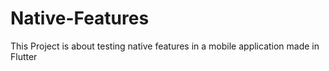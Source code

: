 # Native-Features
This Project is about testing native features in a mobile application made in Flutter
